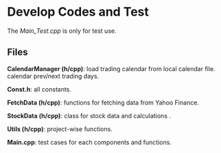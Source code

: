 # Develop Codes and Test
The *Main_Test.cpp* is only for test use.

## Files
**CalendarManager (h/cpp)**: load trading calendar from local calendar file. calendar prev/next trading days.

**Const.h**: all constants.

**FetchData (h/cpp)**: functions for fetching data from Yahoo Finance.

**StockData (h/cpp)**: class for stock data and calculations .

**Utils (h/cpp)**: project-wise functions.

**Main.cpp**: test cases for each components and functions.
